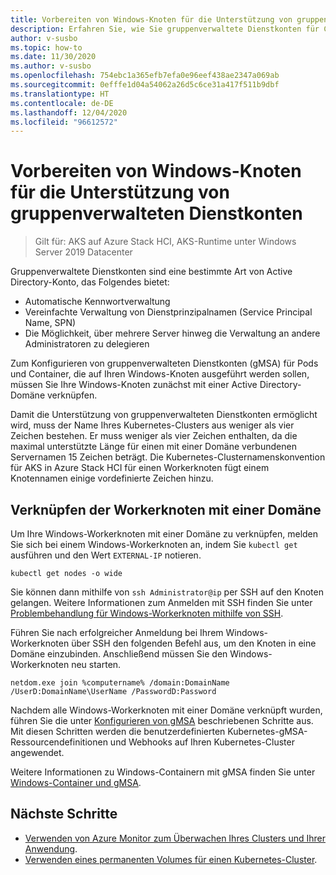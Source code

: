 ```yaml
---
title: Vorbereiten von Windows-Knoten für die Unterstützung von gruppenverwalteten Dienstkonten
description: Erfahren Sie, wie Sie gruppenverwaltete Dienstkonten für Container auf Windows-Knoten konfigurieren.
author: v-susbo
ms.topic: how-to
ms.date: 11/30/2020
ms.author: v-susbo
ms.openlocfilehash: 754ebc1a365efb7efa0e96eef438ae2347a069ab
ms.sourcegitcommit: 0efffe1d04a54062a26d5c6ce31a417f511b9dbf
ms.translationtype: HT
ms.contentlocale: de-DE
ms.lasthandoff: 12/04/2020
ms.locfileid: "96612572"
---
```

# <a name="prepare-windows-nodes-for-group-managed-service-account-support"></a>Vorbereiten von Windows-Knoten für die Unterstützung von gruppenverwalteten Dienstkonten

> Gilt für: AKS auf Azure Stack HCI, AKS-Runtime unter Windows Server 2019 Datacenter

Gruppenverwaltete Dienstkonten sind eine bestimmte Art von Active Directory-Konto, das Folgendes bietet:
- Automatische Kennwortverwaltung
- Vereinfachte Verwaltung von Dienstprinzipalnamen (Service Principal Name, SPN)
- Die Möglichkeit, über mehrere Server hinweg die Verwaltung an andere Administratoren zu delegieren 

Zum Konfigurieren von gruppenverwalteten Dienstkonten (gMSA) für Pods und Container, die auf Ihren Windows-Knoten ausgeführt werden sollen, müssen Sie Ihre Windows-Knoten zunächst mit einer Active Directory-Domäne verknüpfen.

Damit die Unterstützung von gruppenverwalteten Dienstkonten ermöglicht wird, muss der Name Ihres Kubernetes-Clusters aus weniger als vier Zeichen bestehen. Er muss weniger als vier Zeichen enthalten, da die maximal unterstützte Länge für einen mit einer Domäne verbundenen Servernamen 15 Zeichen beträgt. Die Kubernetes-Clusternamenskonvention für AKS in Azure Stack HCI für einen Workerknoten fügt einem Knotennamen einige vordefinierte Zeichen hinzu.

## <a name="join-the-worker-nodes-to-a-domain"></a>Verknüpfen der Workerknoten mit einer Domäne

Um Ihre Windows-Workerknoten mit einer Domäne zu verknüpfen, melden Sie sich bei einem Windows-Workerknoten an, indem Sie `kubectl get` ausführen und den Wert `EXTERNAL-IP` notieren.

```
kubectl get nodes -o wide
```  

Sie können dann mithilfe von `ssh Administrator@ip` per SSH auf den Knoten gelangen. Weitere Informationen zum Anmelden mit SSH finden Sie unter [Problembehandlung für Windows-Workerknoten mithilfe von SSH](troubleshoot.md#troubleshooting-windows-worker-nodes).

Führen Sie nach erfolgreicher Anmeldung bei Ihrem Windows-Workerknoten über SSH den folgenden Befehl aus, um den Knoten in eine Domäne einzubinden. Anschließend müssen Sie den Windows-Workerknoten neu starten. 

```
netdom.exe join %computername% /domain:DomainName /UserD:DomainName\UserName /PasswordD:Password
```  

Nachdem alle Windows-Workerknoten mit einer Domäne verknüpft wurden, führen Sie die unter [Konfigurieren von gMSA](https://kubernetes.io/docs/tasks/configure-pod-container/configure-gmsa/) beschriebenen Schritte aus. Mit diesen Schritten werden die benutzerdefinierten Kubernetes-gMSA-Ressourcendefinitionen und Webhooks auf Ihren Kubernetes-Cluster angewendet.

Weitere Informationen zu Windows-Containern mit gMSA finden Sie unter [Windows-Container und gMSA](https://docs.microsoft.com/virtualization/windowscontainers/manage-containers/manage-serviceaccounts). 

## <a name="next-steps"></a>Nächste Schritte

* [Verwenden von Azure Monitor zum Überwachen Ihres Clusters und Ihrer Anwendung](/azure/azure-monitor/insights/container-insights-enable-arc-enabled-clusters).
* [Verwenden eines permanenten Volumes für einen Kubernetes-Cluster](persistent-volume.md).
